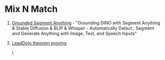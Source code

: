 # Mix N Match

1. [Grounded Segment Anything](https://github.com/IDEA-Research/Grounded-Segment-Anything) - "Grounding DINO with Segment Anything & Stable Diffusion & BLIP & Whisper - Automatically Detect , Segment and Generate Anything with Image, Text, and Speech Inputs"
2.  [LeadDojo theorem proving](https://leandojo.org/)

    \
